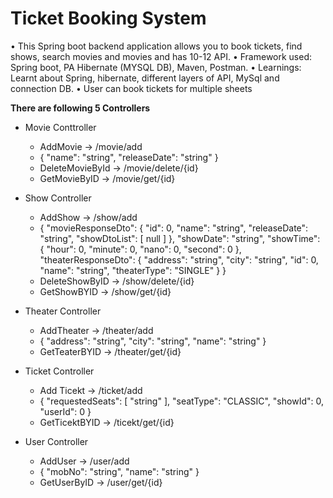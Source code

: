 # Ticket Booking System

•	This Spring boot backend application allows you to book tickets, find shows, search movies and movies and has 10-12 API.
•	Framework used: Spring boot, PA Hibernate (MYSQL DB), Maven, Postman.
•	Learnings: Learnt about Spring, hibernate, different layers of API, MySql and connection DB.
•	User can book tickets for multiple sheets 


<b>There are following 5 Controllers </b>

- Movie Conttroller
  - AddMovie -> /movie/add
  - {
      "name": "string",
      "releaseDate": "string"
    }
  - DeleteMovieById -> /movie/delete/{id}
  - GetMovieByID -> /movie/get/{id}

- Show Controller
  - AddShow -> /show/add
  - {
      "movieResponseDto": {
        "id": 0,
        "name": "string",
        "releaseDate": "string",
        "showDtoList": [
          null
        ]
      },
      "showDate": "string",
      "showTime": {
        "hour": 0,
        "minute": 0,
        "nano": 0,
        "second": 0
      },
      "theaterResponseDto": {
        "address": "string",
        "city": "string",
        "id": 0,
        "name": "string",
        "theaterType": "SINGLE"
      }
    }
  - DeleteShowByID -> /show/delete/{id}
  - GetShowBYID -> /show/get/{id}

- Theater Controller
  - AddTheater -> /theater/add
  - {
      "address": "string",
      "city": "string",
      "name": "string"
    } 
  - GetTeaterBYID -> /theater/get/{id}

- Ticket Controller
  - Add Ticekt -> /ticket/add
  - {
      "requestedSeats": [
        "string"
      ],
      "seatType": "CLASSIC",
      "showId": 0,
      "userId": 0
    }
  - GetTicektBYID -> /ticekt/get/{id}

- User Controller
  - AddUser -> /user/add
  - {
      "mobNo": "string",
      "name": "string"
    }
  - GetUserByID -> /user/get/{id}


